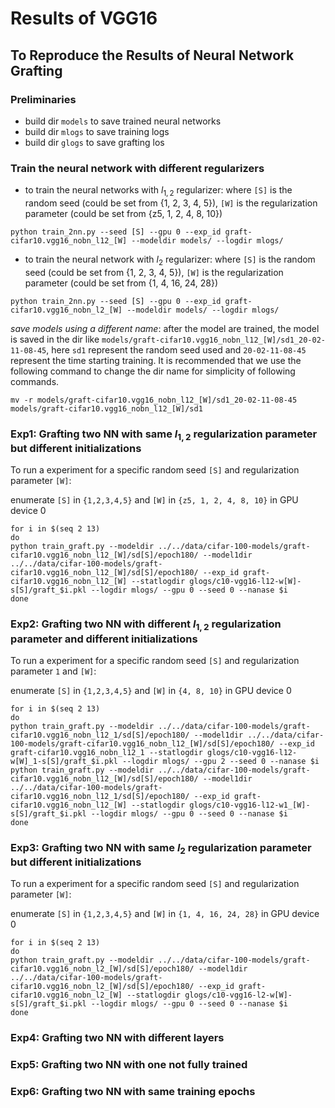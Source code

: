 # Results of VGG16

## To Reproduce the Results of Neural Network Grafting

### Preliminaries

- build dir `models` to save trained neural networks
- build dir `mlogs` to save training logs
- build dir `glogs` to save grafting los

### Train the neural network with different regularizers

- to train the neural networks with $l_{1,2}$ regularizer: where `[S]` is the random seed (could be set from {1, 2, 3, 4, 5}), `[W]` is the regularization parameter (could be set from {z5, 1, 2, 4, 8, 10})

```
python train_2nn.py --seed [S] --gpu 0 --exp_id graft-cifar10.vgg16_nobn_l12_[W] --modeldir models/ --logdir mlogs/
```

- to train the neural network with $l_{2}$ regularizer: where `[S]` is the random seed (could be set from {1, 2, 3, 4, 5}), `[W]` is the regularization parameter (could be set from {1, 4, 16, 24, 28})

```
python train_2nn.py --seed [S] --gpu 0 --exp_id graft-cifar10.vgg16_nobn_l2_[W] --modeldir models/ --logdir mlogs/
```

*save models using a different name*: after the model are trained, the model is saved in the dir like `models/graft-cifar10.vgg16_nobn_l12_[W]/sd1_20-02-11-08-45`, here `sd1` represent the random seed used and `20-02-11-08-45` represent the time starting training. It is recommended that we use the following command to change the dir name for simplicity of following commands.

```
mv -r models/graft-cifar10.vgg16_nobn_l12_[W]/sd1_20-02-11-08-45 models/graft-cifar10.vgg16_nobn_l12_[W]/sd1
```

### Exp1: Grafting two NN with same $l_{1,2}$ regularization parameter but different initializations

To run a experiment for a specific random seed `[S]` and regularization parameter `[W]`:

enumerate `[S]` in `{1,2,3,4,5}` and `[W]` in `{z5, 1, 2, 4, 8, 10}` in GPU device 0

```
for i in $(seq 2 13)
do
python train_graft.py --modeldir ../../data/cifar-100-models/graft-cifar10.vgg16_nobn_l12_[W]/sd[S]/epoch180/ --model1dir ../../data/cifar-100-models/graft-cifar10.vgg16_nobn_l12_[W]/sd[S]/epoch180/ --exp_id graft-cifar10.vgg16_nobn_l12_[W] --statlogdir glogs/c10-vgg16-l12-w[W]-s[S]/graft_$i.pkl --logdir mlogs/ --gpu 0 --seed 0 --nanase $i
done
```

### Exp2: Grafting two NN with different $l_{1,2}$ regularization parameter and different initializations

To run a experiment for a specific random seed `[S]` and regularization parameter `1` and `[W]`:

enumerate `[S]` in `{1,2,3,4,5}` and `[W]` in `{4, 8, 10}` in GPU device 0

```
for i in $(seq 2 13)
do
python train_graft.py --modeldir ../../data/cifar-100-models/graft-cifar10.vgg16_nobn_l12_1/sd[S]/epoch180/ --model1dir ../../data/cifar-100-models/graft-cifar10.vgg16_nobn_l12_[W]/sd[S]/epoch180/ --exp_id graft-cifar10.vgg16_nobn_l12_1 --statlogdir glogs/c10-vgg16-l12-w[W]_1-s[S]/graft_$i.pkl --logdir mlogs/ --gpu 2 --seed 0 --nanase $i
python train_graft.py --modeldir ../../data/cifar-100-models/graft-cifar10.vgg16_nobn_l12_[W]/sd[S]/epoch180/ --model1dir ../../data/cifar-100-models/graft-cifar10.vgg16_nobn_l12_1/sd[S]/epoch180/ --exp_id graft-cifar10.vgg16_nobn_l12_[W] --statlogdir glogs/c10-vgg16-l12-w1_[W]-s[S]/graft_$i.pkl --logdir mlogs/ --gpu 0 --seed 0 --nanase $i
done
```

### Exp3: Grafting two NN with same $l_{2}$ regularization parameter but different initializations

To run a experiment for a specific random seed `[S]` and regularization parameter `[W]`:

enumerate `[S]` in `{1,2,3,4,5}` and `[W]` in `{1, 4, 16, 24, 28}` in GPU device 0

```
for i in $(seq 2 13)
do
python train_graft.py --modeldir ../../data/cifar-100-models/graft-cifar10.vgg16_nobn_l2_[W]/sd[S]/epoch180/ --model1dir ../../data/cifar-100-models/graft-cifar10.vgg16_nobn_l2_[W]/sd[S]/epoch180/ --exp_id graft-cifar10.vgg16_nobn_l2_[W] --statlogdir glogs/c10-vgg16-l2-w[W]-s[S]/graft_$i.pkl --logdir mlogs/ --gpu 0 --seed 0 --nanase $i
done
```

### Exp4: Grafting two NN with different layers

### Exp5: Grafting two NN with one not fully trained

### Exp6: Grafting two NN with same training epochs

